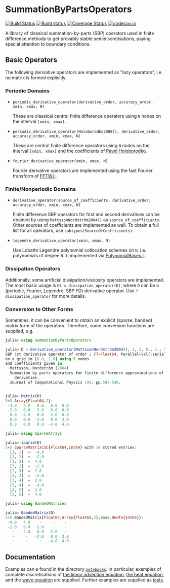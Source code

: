 # SummationByPartsOperators

[![Build Status](https://travis-ci.org/ranocha/SummationByPartsOperators.jl.svg?branch=master)](https://travis-ci.org/ranocha/SummationByPartsOperators.jl)
[![Build status](https://ci.appveyor.com/api/projects/status/i1saoodeqrepiodl?svg=true)](https://ci.appveyor.com/project/ranocha/SummationByPartsOperators-jl)
[![Coverage Status](https://coveralls.io/repos/github/ranocha/SummationByPartsOperators.jl/badge.svg?branch=master)](https://coveralls.io/github/ranocha/SummationByPartsOperators.jl?branch=master)
[![codecov.io](http://codecov.io/github/ranocha/SummationByPartsOperators.jl/coverage.svg?branch=master)](http://codecov.io/github/ranocha/SummationByPartsOperators.jl?branch=master)

A library of classical summation-by-parts (SBP) operators used in finite difference
methods to get provably stable semidiscretisations, paying special attention to
boundary conditions.


## Basic Operators

The following derivative operators are implemented as "lazy operators", i.e. no matrix is formed explicitly.


### Periodic Domains

- `periodic_derivative_operator(derivative_order, accuracy_order, xmin, xmax, N)`

  These are classical central finite difference operators using `N` nodes on the
  interval `[xmin, xmax]`.

- `periodic_derivative_operator(Holoborodko2008(), derivative_order, accuracy_order, xmin, xmax, N)`

  These are central finite difference operators using `N` nodes on the
  interval `[xmin, xmax]` and the coefficients of [Pavel Holoborodko](http://www.holoborodko.com/pavel/numerical-methods/numerical-derivative/smooth-low-noise-differentiators/).

- `fourier_derivative_operator(xmin, xmax, N)`

  Fourier derivative operators are implemented using the fast Fourier transform of [FFTW.jl](https://github.com/JuliaMath/FFTW.jl).


### Finite/Nonperiodic Domains

- `derivative_operator(source_of_coefficients, derivative_order, accuracy_order, xmin, xmax, N)`

  Finite difference SBP operators for first and second derivatives can be obained by using `MattssonNordström2004()` as `source_of_coefficients`.
  Other sources of coefficients are implemented as well. To obtain a full list for all operators, use `subtypes(SourceOfCoefficients)`.

- `legendre_derivative_operator(xmin, xmax, N)`

  Use Lobatto Legendre polynomial collocation schemes on `N`, i.e.
  polynomials of degree `N-1`, implemented via [PolynomialBases.jl](https://github.com/ranocha/PolynomialBases.jl).


### Dissipation Operators

Additionally, some artificial dissipation/viscosity operators are implemented. The most basic usage is `Di = dissipation_operator(D)`,
where `D` can be a (periodic, Fourier, Legendre, SBP FD) derivative
operator. Use `?dissipation_operator` for more details.


### Conversion to Other Forms

Sometimes, it can be convenient to obtain an explicit (sparse, banded) matrix form of the operators. Therefore, some conversion functions are supplied, e.g.
```julia
julia> using SummationByPartsOperators

julia> D = derivative_operator(MattssonNordström2004(), 1, 2, 0., 1., 5)
SBP 1st derivative operator of order 2 {T=Float64, Parallel=Val{:serial}}
on a grid in [0.0, 1.0] using 5 nodes
and coefficients given in
  Mattsson, Nordström (2004)
  Summation by parts operators for finite difference approximations of second
    derivaties.
  Journal of Computational Physics 199, pp.503-540.


julia> Matrix(D)
5×5 Array{Float64,2}:
 -4.0   4.0   0.0   0.0  0.0
 -2.0   0.0   2.0   0.0  0.0
  0.0  -2.0   0.0   2.0  0.0
  0.0   0.0  -2.0   0.0  2.0
  0.0   0.0   0.0  -4.0  4.0

julia> using SparseArrays

julia> sparse(D)
5×5 SparseMatrixCSC{Float64,Int64} with 10 stored entries:
  [1, 1]  =  -4.0
  [2, 1]  =  -2.0
  [1, 2]  =  4.0
  [3, 2]  =  -2.0
  [2, 3]  =  2.0
  [4, 3]  =  -2.0
  [3, 4]  =  2.0
  [5, 4]  =  -4.0
  [4, 5]  =  2.0
  [5, 5]  =  4.0

julia> using BandedMatrices

julia> BandedMatrix(D)
5×5 BandedMatrix{Float64,Array{Float64,2},Base.OneTo{Int64}}:
 -4.0   4.0    ⋅     ⋅    ⋅
 -2.0   0.0   2.0    ⋅    ⋅
   ⋅   -2.0   0.0   2.0   ⋅
   ⋅     ⋅   -2.0   0.0  2.0
   ⋅     ⋅     ⋅   -4.0  4.0
```

## Documentation

Examples can e found in the directory [`notebooks`](https://github.com/ranocha/SummationByPartsOperators.jl/tree/master/notebooks). In particular, examples of complete discretisations of
[the linear advection equation](https://github.com/ranocha/SummationByPartsOperators.jl/blob/master/notebooks/Advection_equation.ipynb),
[the heat equation](https://github.com/ranocha/SummationByPartsOperators.jl/blob/master/notebooks/Heat_equation.ipynb),
and the [wave equation](https://github.com/ranocha/SummationByPartsOperators.jl/blob/master/notebooks/Wave_equation.ipynb) are supplied.
Further examples are supplied as [tests](https://github.com/ranocha/SummationByPartsOperators.jl/tree/master/test).
